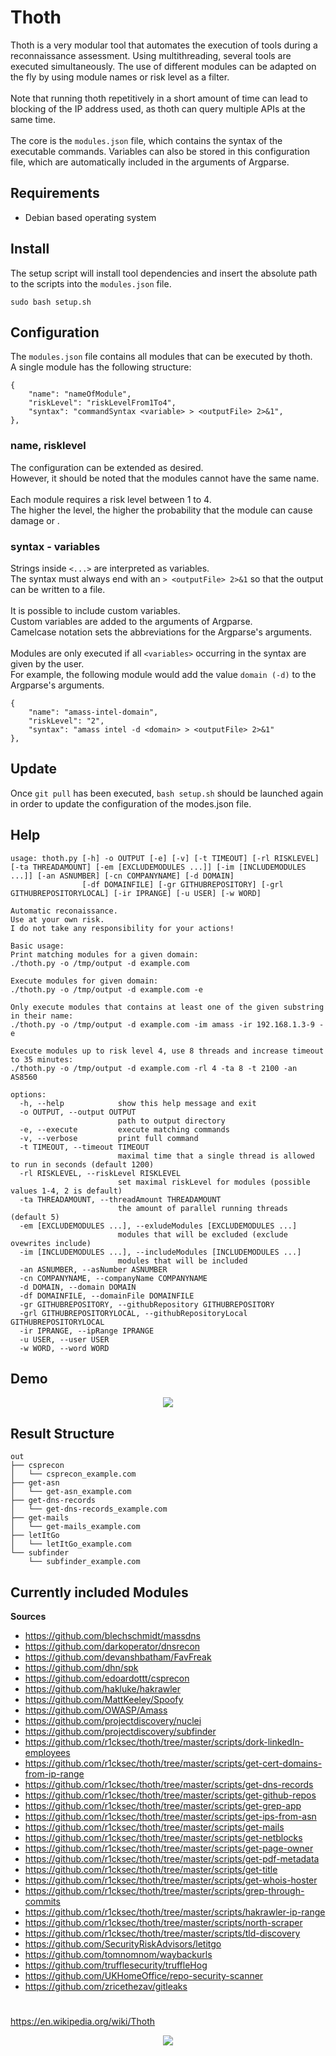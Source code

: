 # Thoth

Thoth is a very modular tool that automates the execution of tools during a reconnaissance assessment.
Using multithreading, several tools are executed simultaneously.
The use of different modules can be adapted on the fly by using module names or risk level as a filter.
<br>
<br>
Note that running thoth repetitively in a short amount of time can lead to blocking of the IP address used, as thoth can query multiple APIs at the same time.
<br>
<br>
The core is the `modules.json` file, which contains the syntax of the executable commands.
Variables can also be stored in this configuration file, which are automatically included in the arguments of Argparse.

## Requirements
- Debian based operating system

## Install
The setup script will install tool dependencies and insert the absolute path to the scripts into the `modules.json` file.

```
sudo bash setup.sh
```

## Configuration
The `modules.json` file contains all modules that can be executed by thoth. <br>
A single module has the following structure:

```
{
    "name": "nameOfModule",
    "riskLevel": "riskLevelFrom1To4",
    "syntax": "commandSyntax <variable> > <outputFile> 2>&1",
},
```

### name, risklevel
The configuration can be extended as desired. <br>
However, it should be noted that the modules cannot have the same name.
<br>
<br>
Each module requires a risk level between 1 to 4.  <br>
The higher the level, the higher the probability that the module can cause damage or .
<br>

### syntax - variables
Strings inside `<...>` are interpreted as variables. <br>
The syntax must always end with an `> <outputFile> 2>&1` so that the output can be written to a file. <br>
<br>
It is possible to include custom variables. <br>
Custom variables are added to the arguments of Argparse. <br>
Camelcase notation sets the abbreviations for the Argparse's arguments.
<br>
<br>
Modules are only executed if all `<variables>` occurring in the syntax are given by the user. <br>
For example, the following module would add the value `domain (-d)` to the Argparse's arguments.

```    
{
    "name": "amass-intel-domain",
    "riskLevel": "2",
    "syntax": "amass intel -d <domain> > <outputFile> 2>&1"
},
```

## Update

Once `git pull` has been executed, `bash setup.sh` should be launched again in order to update the configuration of the modes.json file.

## Help
```
usage: thoth.py [-h] -o OUTPUT [-e] [-v] [-t TIMEOUT] [-rl RISKLEVEL] [-ta THREADAMOUNT] [-em [EXCLUDEMODULES ...]] [-im [INCLUDEMODULES ...]] [-an ASNUMBER] [-cn COMPANYNAME] [-d DOMAIN]
                [-df DOMAINFILE] [-gr GITHUBREPOSITORY] [-grl GITHUBREPOSITORYLOCAL] [-ir IPRANGE] [-u USER] [-w WORD]

Automatic reconaissance.
Use at your own risk.
I do not take any responsibility for your actions!

Basic usage:
Print matching modules for a given domain:
./thoth.py -o /tmp/output -d example.com

Execute modules for given domain:
./thoth.py -o /tmp/output -d example.com -e

Only execute modules that contains at least one of the given substring in their name:
./thoth.py -o /tmp/output -d example.com -im amass -ir 192.168.1.3-9 -e

Execute modules up to risk level 4, use 8 threads and increase timeout to 35 minutes:
./thoth.py -o /tmp/output -d example.com -rl 4 -ta 8 -t 2100 -an AS8560

options:
  -h, --help            show this help message and exit
  -o OUTPUT, --output OUTPUT
                        path to output directory
  -e, --execute         execute matching commands
  -v, --verbose         print full command
  -t TIMEOUT, --timeout TIMEOUT
                        maximal time that a single thread is allowed to run in seconds (default 1200)
  -rl RISKLEVEL, --riskLevel RISKLEVEL
                        set maximal riskLevel for modules (possible values 1-4, 2 is default)
  -ta THREADAMOUNT, --threadAmount THREADAMOUNT
                        the amount of parallel running threads (default 5)
  -em [EXCLUDEMODULES ...], --exludeModules [EXCLUDEMODULES ...]
                        modules that will be excluded (exclude ovewrites include)
  -im [INCLUDEMODULES ...], --includeModules [INCLUDEMODULES ...]
                        modules that will be included
  -an ASNUMBER, --asNumber ASNUMBER
  -cn COMPANYNAME, --companyName COMPANYNAME
  -d DOMAIN, --domain DOMAIN
  -df DOMAINFILE, --domainFile DOMAINFILE
  -gr GITHUBREPOSITORY, --githubRepository GITHUBREPOSITORY
  -grl GITHUBREPOSITORYLOCAL, --githubRepositoryLocal GITHUBREPOSITORYLOCAL
  -ir IPRANGE, --ipRange IPRANGE
  -u USER, --user USER
  -w WORD, --word WORD
```

## Demo
<p align="center">
<img src="https://github.com/r1cksec/thoth/blob/master/demo.gif"/>
</p>


## Result Structure 
```
out
├── csprecon
│   └── csprecon_example.com
├── get-asn
│   └── get-asn_example.com
├── get-dns-records
│   └── get-dns-records_example.com
├── get-mails
│   └── get-mails_example.com
├── letItGo
│   └── letItGo_example.com
└── subfinder
    └── subfinder_example.com
```

## Currently included Modules

**Sources**

* <https://github.com/blechschmidt/massdns>
* <https://github.com/darkoperator/dnsrecon>
* <https://github.com/devanshbatham/FavFreak>
* <https://github.com/dhn/spk>
* <https://github.com/edoardottt/csprecon>
* <https://github.com/hakluke/hakrawler>
* <https://github.com/MattKeeley/Spoofy>
* <https://github.com/OWASP/Amass>
* <https://github.com/projectdiscovery/nuclei>
* <https://github.com/projectdiscovery/subfinder>
* <https://github.com/r1cksec/thoth/tree/master/scripts/dork-linkedIn-employees>
* <https://github.com/r1cksec/thoth/tree/master/scripts/get-cert-domains-from-ip-range>
* <https://github.com/r1cksec/thoth/tree/master/scripts/get-dns-records>
* <https://github.com/r1cksec/thoth/tree/master/scripts/get-github-repos>
* <https://github.com/r1cksec/thoth/tree/master/scripts/get-grep-app>
* <https://github.com/r1cksec/thoth/tree/master/scripts/get-ips-from-asn>
* <https://github.com/r1cksec/thoth/tree/master/scripts/get-mails>
* <https://github.com/r1cksec/thoth/tree/master/scripts/get-netblocks>
* <https://github.com/r1cksec/thoth/tree/master/scripts/get-page-owner>
* <https://github.com/r1cksec/thoth/tree/master/scripts/get-pdf-metadata>
* <https://github.com/r1cksec/thoth/tree/master/scripts/get-title>
* <https://github.com/r1cksec/thoth/tree/master/scripts/get-whois-hoster>
* <https://github.com/r1cksec/thoth/tree/master/scripts/grep-through-commits>
* <https://github.com/r1cksec/thoth/tree/master/scripts/hakrawler-ip-range>
* <https://github.com/r1cksec/thoth/tree/master/scripts/north-scraper>
* <https://github.com/r1cksec/thoth/tree/master/scripts/tld-discovery>
* <https://github.com/SecurityRiskAdvisors/letitgo>
* <https://github.com/tomnomnom/waybackurls>
* <https://github.com/trufflesecurity/truffleHog>
* <https://github.com/UKHomeOffice/repo-security-scanner>
* <https://github.com/zricethezav/gitleaks>

#

https://en.wikipedia.org/wiki/Thoth

<p align="center">
<img src="https://user-images.githubusercontent.com/77610058/211009168-4a1d9566-fb5c-444f-89ac-37b600d624e4.png"/>
</p>
